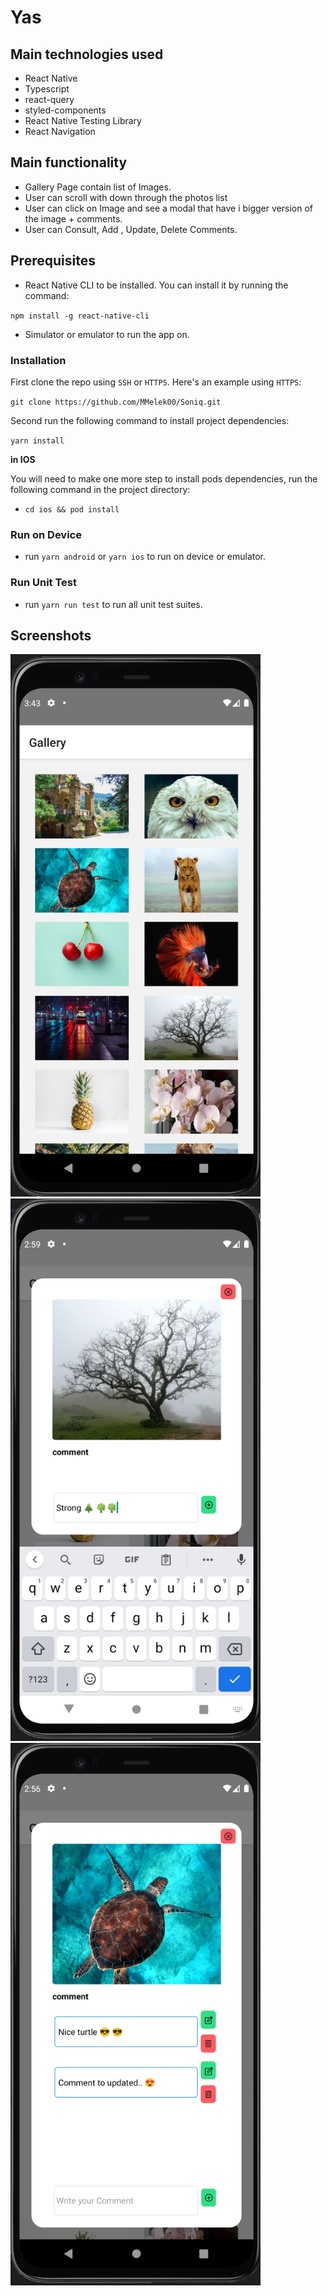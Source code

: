 # Yas

## Main technologies used

- React Native
- Typescript
- react-query
- styled-components
- React Native Testing Library
- React Navigation

## Main functionality

- Gallery Page contain list of Images.
- User can scroll with down through the photos list
- User can click on Image and see a modal that have i bigger version of the image + comments.
- User can Consult, Add , Update, Delete Comments.

## Prerequisites

- React Native CLI to be installed. You can install it by running the command:

`npm install -g react-native-cli`

- Simulator or emulator to run the app on.

### Installation

First clone the repo using `SSH` or `HTTPS`.
Here's an example using `HTTPS`:

`git clone https://github.com/MMelek00/Soniq.git`

Second run the following command to install project dependencies:

`yarn install`

**in IOS**

You will need to make one more step to install pods dependencies, run the following command in the project directory:

- `cd ios && pod install`

### Run on Device

- run `yarn android` or `yarn ios` to run on device or emulator.

### Run Unit Test

- run `yarn run test` to run all unit test suites.

## Screenshots

<p float="left">
  <img src="src/assets/Screenshot1.png" width="400" title="Gallery">
  <img src="src/assets/Screenshot2.png" width="400" title="Image1">
  <img src="src/assets/Screenshot3.png" width="400" title="Image2">
</p>
